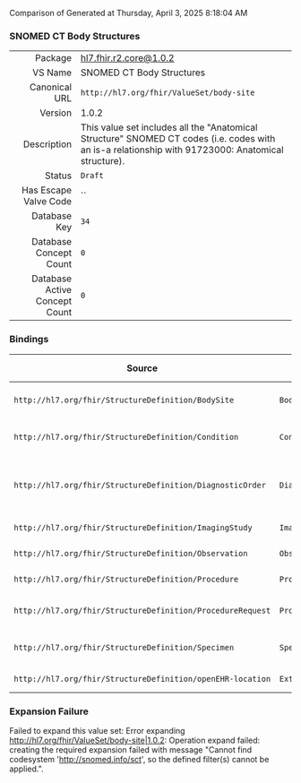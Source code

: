 Comparison of 
Generated at Thursday, April 3, 2025 8:18:04 AM

### SNOMED CT Body Structures

|      |     |
| ---: | --- |
| Package | hl7.fhir.r2.core@1.0.2 |
| VS Name | SNOMED CT Body Structures |
| Canonical URL | `http://hl7.org/fhir/ValueSet/body-site` |
| Version | 1.0.2 |
| Description | This value set includes all the "Anatomical Structure" SNOMED CT codes (i.e. codes with an is-a relationship with 91723000: Anatomical structure). |
| Status | `Draft` |
| Has Escape Valve Code | `` |
| Database Key | `34` |
| Database Concept Count | `0` |
| Database Active Concept Count | `0` |
### Bindings

| Source | Element | Binding | Strength | Element Short |
| ------ | ------- | ------- | -------- | ------------- |
| `http://hl7.org/fhir/StructureDefinition/BodySite` | `BodySite.code` | `http://hl7.org/fhir/ValueSet/body-site` | `Example` | Named anatomical location |
| `http://hl7.org/fhir/StructureDefinition/Condition` | `Condition.bodySite` | `http://hl7.org/fhir/ValueSet/body-site` | `Example` | Anatomical location, if relevant |
| `http://hl7.org/fhir/StructureDefinition/DiagnosticOrder` | `DiagnosticOrder.item.bodySite` | `http://hl7.org/fhir/ValueSet/body-site` | `Example` | Location of requested test (if applicable) |
| `http://hl7.org/fhir/StructureDefinition/ImagingStudy` | `ImagingStudy.series.bodySite` | `http://hl7.org/fhir/ValueSet/body-site` | `Example` | Body part examined |
| `http://hl7.org/fhir/StructureDefinition/Observation` | `Observation.bodySite` | `http://hl7.org/fhir/ValueSet/body-site` | `Example` | Observed body part |
| `http://hl7.org/fhir/StructureDefinition/Procedure` | `Procedure.bodySite` | `http://hl7.org/fhir/ValueSet/body-site` | `Example` | Target body sites |
| `http://hl7.org/fhir/StructureDefinition/ProcedureRequest` | `ProcedureRequest.bodySite` | `http://hl7.org/fhir/ValueSet/body-site` | `Example` | What part of body to perform on |
| `http://hl7.org/fhir/StructureDefinition/Specimen` | `Specimen.collection.bodySite` | `http://hl7.org/fhir/ValueSet/body-site` | `Example` | Anatomical collection site |
| `http://hl7.org/fhir/StructureDefinition/openEHR-location` | `Extension.valueCodeableConcept` | `http://hl7.org/fhir/ValueSet/body-site` | `Extensible` | Value of extension |

### Expansion Failure

Failed to expand this value set: Error expanding http://hl7.org/fhir/ValueSet/body-site|1.0.2: Operation expand failed: creating the required expansion failed with message "Cannot find codesystem 'http://snomed.info/sct', so the defined filter(s) cannot be applied.".
